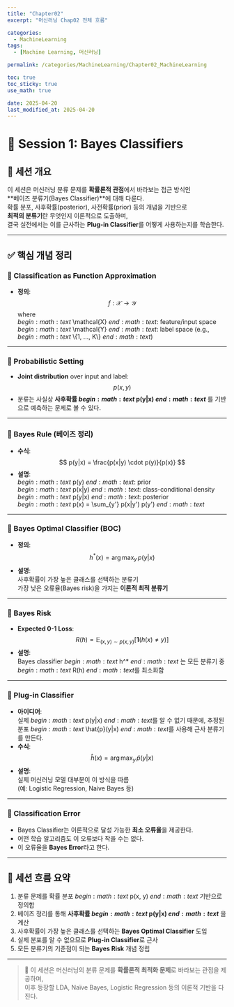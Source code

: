 ```yaml
---
title: "Chapter02"
excerpt: "머신러닝 Chap02 전체 흐름"

categories:
  - MachineLearning
tags:
  - [Machine Learning, 머신러닝]

permalink: /categories/MachineLearning/Chapter02_MachineLearning

toc: true
toc_sticky: true
use_math: true

date: 2025-04-20
last_modified_at: 2025-04-20
---
```



# 📘 Session 1: Bayes Classifiers

## 📌 세션 개요

이 세션은 머신러닝 분류 문제를 **확률론적 관점**에서 바라보는 접근 방식인  
**베이즈 분류기(Bayes Classifier)**에 대해 다룬다.  
확률 분포, 사후확률(posterior), 사전확률(prior) 등의 개념을 기반으로  
**최적의 분류기**란 무엇인지 이론적으로 도출하며,  
결국 실전에서는 이를 근사하는 **Plug-in Classifier**를 어떻게 사용하는지를 학습한다.

---

## ✅ 핵심 개념 정리

### 🔹 Classification as Function Approximation
- **정의**:
  $$
  f: \mathcal{X} \rightarrow \mathcal{Y}
  $$
  where  
  $begin:math:text$ \\mathcal{X} $end:math:text$: feature/input space  
  $begin:math:text$ \\mathcal{Y} $end:math:text$: label space (e.g., $begin:math:text$ \\{1, ..., K\\} $end:math:text$)

---

### 🔹 Probabilistic Setting
- **Joint distribution** over input and label:
  $$
  p(x, y)
  $$
- 분류는 사실상 **사후확률 $begin:math:text$ p(y|x) $end:math:text$** 를 기반으로 예측하는 문제로 볼 수 있다.

---

### 🔹 Bayes Rule (베이즈 정리)
- **수식**:
  $$
  p(y|x) = \frac{p(x|y) \cdot p(y)}{p(x)}
  $$
- **설명**:  
  $begin:math:text$ p(y) $end:math:text$: prior  
  $begin:math:text$ p(x|y) $end:math:text$: class-conditional density  
  $begin:math:text$ p(y|x) $end:math:text$: posterior  
  $begin:math:text$ p(x) = \\sum_{y'} p(x|y') p(y') $end:math:text$

---

### 🔹 Bayes Optimal Classifier (BOC)
- **정의**:
  $$
  h^*(x) = \arg\max_y \, p(y|x)
  $$
- **설명**:  
  사후확률이 가장 높은 클래스를 선택하는 분류기  
  가장 낮은 오류율(Bayes risk)을 가지는 **이론적 최적 분류기**

---

### 🔹 Bayes Risk
- **Expected 0-1 Loss**:
  $$
  R(h) = \mathbb{E}_{(x, y) \sim p(x, y)} \left[ \mathbf{1}(h(x) \ne y) \right]
  $$
- **설명**:  
  Bayes classifier $begin:math:text$ h^* $end:math:text$ 는 모든 분류기 중 $begin:math:text$ R(h) $end:math:text$를 최소화함

---

### 🔹 Plug-in Classifier
- **아이디어**:  
  실제 $begin:math:text$ p(y|x) $end:math:text$를 알 수 없기 때문에, 추정된 분포 $begin:math:text$ \\hat{p}(y|x) $end:math:text$를 사용해 근사 분류기를 만든다.
- **수식**:
  $$
  \hat{h}(x) = \arg\max_y \, \hat{p}(y|x)
  $$
- **설명**:  
  실제 머신러닝 모델 대부분이 이 방식을 따름  
  (예: Logistic Regression, Naive Bayes 등)

---

### 🔹 Classification Error
- Bayes Classifier는 이론적으로 달성 가능한 **최소 오류율**을 제공한다.
- 어떤 학습 알고리즘도 이 오류보다 작을 수는 없다.
- 이 오류율을 **Bayes Error**라고 한다.

---

## 🔁 세션 흐름 요약

1. 분류 문제를 확률 분포 $begin:math:text$ p(x, y) $end:math:text$ 기반으로 정의함  
2. 베이즈 정리를 통해 **사후확률 $begin:math:text$ p(y|x) $end:math:text$** 을 계산  
3. 사후확률이 가장 높은 클래스를 선택하는 **Bayes Optimal Classifier** 도입  
4. 실제 분포를 알 수 없으므로 **Plug-in Classifier**로 근사  
5. 모든 분류기의 기준점이 되는 **Bayes Risk** 개념 정립

---

> 🧠 이 세션은 머신러닝의 분류 문제를 **확률론적 최적화 문제**로 바라보는 관점을 제공하며,  
> 이후 등장할 LDA, Naïve Bayes, Logistic Regression 등의 이론적 기반을 다진다.